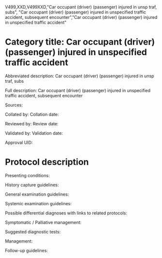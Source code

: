 V499,XXD,V499XXD,"Car occupant (driver) (passenger) injured in unsp traf, subs", "Car occupant (driver) (passenger) injured in unspecified traffic accident, subsequent encounter","Car occupant (driver) (passenger) injured in unspecified traffic accident"
# Category title: Car occupant (driver) (passenger) injured in unspecified traffic accident

Abbreviated description: Car occupant (driver) (passenger) injured in unsp traf, subs

Full description: Car occupant (driver) (passenger) injured in unspecified traffic accident, subsequent encounter

Sources:

Collated by:
Collation date:

Reviewed by:
Review date:

Validated by:
Validation date:

Approval UID:

# Protocol description

Presenting conditions:

History capture guidelines:

General examination guidelines:

Systemic examination guidelines:

Possible differential diagnoses with links to related protocols:

Symptomatic / Palliative management:

Suggested diagnostic tests:

Management:

Follow-up guidelines:
